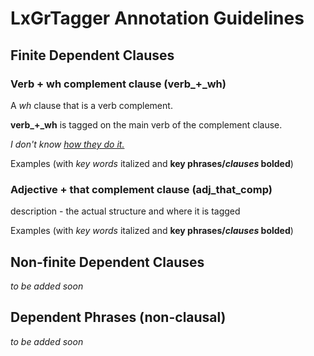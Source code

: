 # LxGrTagger Annotation Guidelines

## Finite Dependent Clauses

### Verb + wh complement clause (verb_+_wh)

A *wh* clause that is a verb complement.

**verb_+_wh** is tagged on the main verb of the complement clause.

*I don't know <ins>how they do it.</ins>*

Examples (with *key words* italized and **key phrases/*clauses* bolded**)

### Adjective + that complement clause (adj_that_comp)
description - the actual structure and where it is tagged

Examples (with *key words* italized and **key phrases/*clauses* bolded**)

## Non-finite Dependent Clauses
*to be added soon*

## Dependent Phrases (non-clausal)
*to be added soon*




